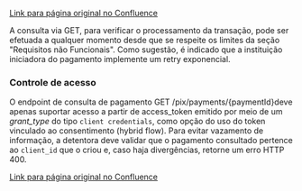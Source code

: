 [Link para página original no Confluence](https://openfinancebrasil.atlassian.net/wiki/spaces/OF/pages/223806122)

A consulta via GET, para verificar o processamento da transação, pode ser efetuada a qualquer momento desde que se respeite os limites da seção "Requisitos não Funcionais". Como sugestão, é indicado que a instituição iniciadora do pagamento implemente um retry exponencial.

### Controle de acesso

O endpoint de consulta de pagamento GET /pix/payments/{​​​paymentId}​​​ deve apenas suportar acesso a partir de access\_token emitido por meio de um *grant\_type* do tipo `client credentials`, como opção do uso do token vinculado ao consentimento (hybrid flow). Para evitar vazamento de informação, a detentora deve validar que o pagamento consultado pertence ao `client_id` que o criou e, caso haja divergências, retorne um erro HTTP 400.

[Link para página original no Confluence](https://openfinancebrasil.atlassian.net/wiki/spaces/OF/pages/223806122)
